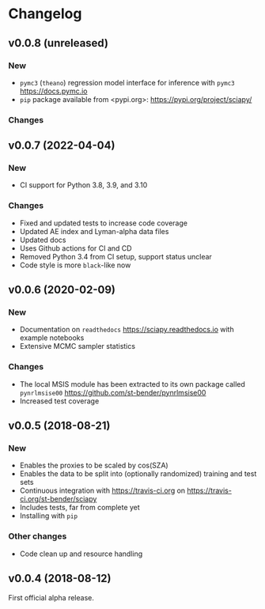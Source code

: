 Changelog
=========

v0.0.8 (unreleased)
-------------------

### New

- `pymc3` (`theano`) regression model interface for inference
  with `pymc3` <https://docs.pymc.io>
- `pip` package available from <pypi.org>: <https://pypi.org/project/sciapy/>

### Changes


v0.0.7 (2022-04-04)
-------------------

### New

- CI support for Python 3.8, 3.9, and 3.10

### Changes

- Fixed and updated tests to increase code coverage
- Updated AE index and Lyman-alpha data files
- Updated docs
- Uses Github actions for CI and CD
- Removed Python 3.4 from CI setup, support status unclear
- Code style is more `black`-like now


v0.0.6 (2020-02-09)
-------------------

### New

- Documentation on `readthedocs` <https://sciapy.readthedocs.io>
  with example notebooks
- Extensive MCMC sampler statistics

### Changes

- The local MSIS module has been extracted to its own package
  called `pynrlmsise00` <https://github.com/st-bender/pynrlmsise00>
- Increased test coverage


v0.0.5 (2018-08-21)
-------------------

### New

- Enables the proxies to be scaled by cos(SZA)
- Enables the data to be split into (optionally randomized) training and test sets
- Continuous integration with https://travis-ci.org on https://travis-ci.org/st-bender/sciapy
- Includes tests, far from complete yet
- Installing with `pip`

### Other changes

- Code clean up and resource handling


v0.0.4 (2018-08-12)
-------------------

First official alpha release.
